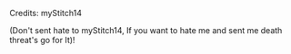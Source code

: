 Credits: myStitch14 

(Don't sent hate to myStitch14, If you want to hate me and sent me death threat's go for It)!
